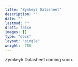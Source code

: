 ```yaml
---
title: "Zymkey5 Datasheet"
description: ""
date: ""
lastmod: ""
draft: false
images: []
type: "docs"
layout: "single"
weight: -780
---
```


<p>Zymkey5 Datasheet coming soon.</p>
